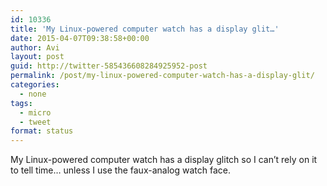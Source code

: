 ```yaml
---
id: 10336
title: 'My Linux-powered computer watch has a display glit…'
date: 2015-04-07T09:38:58+00:00
author: Avi
layout: post
guid: http://twitter-585436608284925952-post
permalink: /post/my-linux-powered-computer-watch-has-a-display-glit/
categories:
  - none
tags:
  - micro
  - tweet
format: status
---
```

My Linux-powered computer watch has a display glitch so I can’t rely on it to tell time… unless I use the faux-analog watch face.